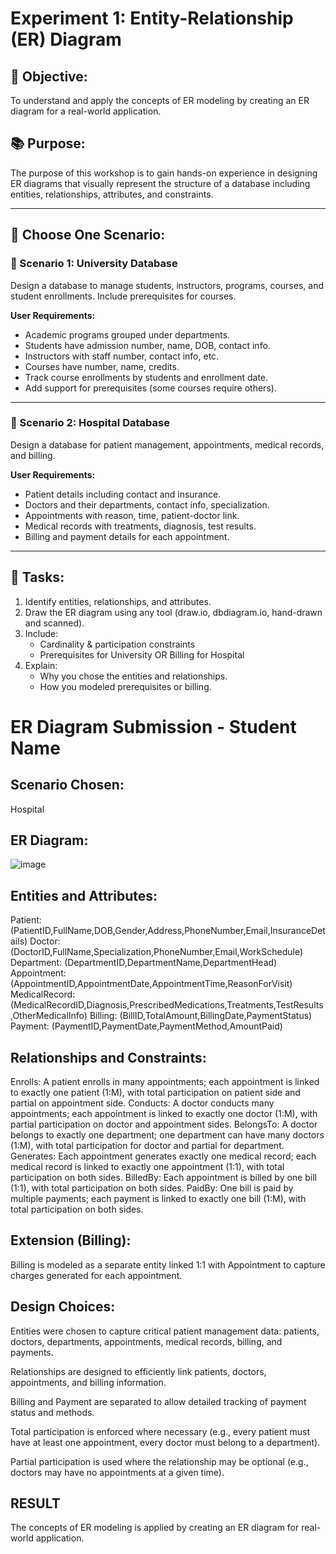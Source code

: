 # Experiment 1: Entity-Relationship (ER) Diagram

## 🎯 Objective:
To understand and apply the concepts of ER modeling by creating an ER diagram for a real-world application.

## 📚 Purpose:
The purpose of this workshop is to gain hands-on experience in designing ER diagrams that visually represent the structure of a database including entities, relationships, attributes, and constraints.

---

## 🧪 Choose One Scenario:

### 🔹 Scenario 1: University Database
Design a database to manage students, instructors, programs, courses, and student enrollments. Include prerequisites for courses.

**User Requirements:**
- Academic programs grouped under departments.
- Students have admission number, name, DOB, contact info.
- Instructors with staff number, contact info, etc.
- Courses have number, name, credits.
- Track course enrollments by students and enrollment date.
- Add support for prerequisites (some courses require others).

---

### 🔹 Scenario 2: Hospital Database
Design a database for patient management, appointments, medical records, and billing.

**User Requirements:**
- Patient details including contact and insurance.
- Doctors and their departments, contact info, specialization.
- Appointments with reason, time, patient-doctor link.
- Medical records with treatments, diagnosis, test results.
- Billing and payment details for each appointment.

---

## 📝 Tasks:
1. Identify entities, relationships, and attributes.
2. Draw the ER diagram using any tool (draw.io, dbdiagram.io, hand-drawn and scanned).
3. Include:
   - Cardinality & participation constraints
   - Prerequisites for University OR Billing for Hospital
4. Explain:
   - Why you chose the entities and relationships.
   - How you modeled prerequisites or billing.

# ER Diagram Submission - Student Name

## Scenario Chosen:
Hospital 

## ER Diagram:
![image](https://github.com/user-attachments/assets/e8b65991-719d-4440-b539-0af374606d5e)

## Entities and Attributes:
Patient: (PatientID,FullName,DOB,Gender,Address,PhoneNumber,Email,InsuranceDetails)
Doctor: (DoctorID,FullName,Specialization,PhoneNumber,Email,WorkSchedule)
Department: (DepartmentID,DepartmentName,DepartmentHead)
Appointment: (AppointmentID,AppointmentDate,AppointmentTime,ReasonForVisit)
MedicalRecord: (MedicalRecordID,Diagnosis,PrescribedMedications,Treatments,TestResults,OtherMedicalInfo)
Billing: (BillID,TotalAmount,BillingDate,PaymentStatus)
Payment: (PaymentID,PaymentDate,PaymentMethod,AmountPaid)

## Relationships and Constraints:
Enrolls: A patient enrolls in many appointments; each appointment is linked to exactly one patient (1:M), with total participation on patient side and partial on appointment side.
Conducts: A doctor conducts many appointments; each appointment is linked to exactly one doctor (1:M), with partial participation on doctor and appointment sides. BelongsTo: A doctor belongs to exactly one department; one department can have many doctors (1:M), with total participation for doctor and partial for department. Generates: Each appointment generates exactly one medical record; each medical record is linked to exactly one appointment (1:1), with total participation on both sides.
BilledBy: Each appointment is billed by one bill (1:1), with total participation on both sides.
PaidBy: One bill is paid by multiple payments; each payment is linked to exactly one bill (1:M), with total participation on both sides.
## Extension (Billing):
Billing is modeled as a separate entity linked 1:1 with Appointment to capture charges generated for each appointment.

## Design Choices:
Entities were chosen to capture critical patient management data: patients, doctors, departments, appointments, medical records, billing, and payments.

Relationships are designed to efficiently link patients, doctors, appointments, and billing information.

Billing and Payment are separated to allow detailed tracking of payment status and methods.

Total participation is enforced where necessary (e.g., every patient must have at least one appointment, every doctor must belong to a department).

Partial participation is used where the relationship may be optional (e.g., doctors may have no appointments at a given time).
## RESULT
The concepts of ER modeling is applied by creating an ER diagram for real-world application.
